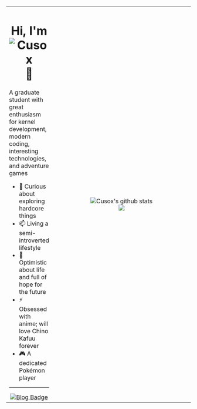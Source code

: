 <table width="100%" style="border:0; cellspacing:0; cellpadding:0;">
 <tr>
  <td valign="middle" height="450px">
   <h1 align="center">Hi, I'm <img src="https://glitch-art.vercel.app/api/simple?word=Cusox" alt="Cusox" /> 👋</h1>
   <p>A graduate student with great enthusiasm for kernel development, modern coding, interesting technologies, and adventure games</p>
   <ul>
    <li>🔭 Curious about exploring hardcore things</li>
    <li>📫 Living a semi-introverted lifestyle</li>
    <li>🌱 Optimistic about life and full of hope for the future</li>
    <li>⚡ Obsessed with anime; will love Chino Kafuu forever</li>
    <li>🎮 A dedicated Pokémon player</li>
   </ul>
   <hr>
   <div align="center">
    <a href="https://blog.cusox.net" target="_blank">
     <img src="https://img.shields.io/badge/博客-Blog-orange?&style=flat-square" alt="Blog Badge"/>
    </a>
   </div>
  </td>
  <td valign="middle" align="center" width="450px">
   <img src="https://github-readme-stats.vercel.app/api?username=Cusox&show_icons=true&count_private=true" alt="Cusox's github stats" />
   <br>
   <img src="https://github-readme-stats.vercel.app/api/top-langs?username=Cusox&langs_count=8&layout=compact&card_width=423.2" />
  </td>
 </tr>
</table>
